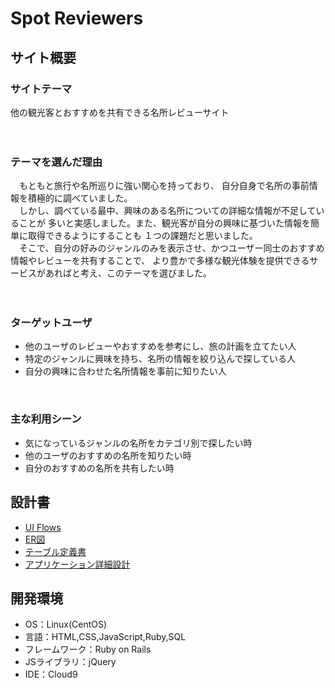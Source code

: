 # Spot Reviewers

## サイト概要
### サイトテーマ
他の観光客とおすすめを共有できる名所レビューサイト

　
### テーマを選んだ理由
　もともと旅行や名所巡りに強い関心を持っており、
自分自身で名所の事前情報を積極的に調べていました。<br>
　しかし、調べている最中、興味のある名所についての詳細な情報が不足していることが
多いと実感しました。また、観光客が自分の興味に基づいた情報を簡単に取得できるようにすることも
１つの課題だと思いました。<br>
　そこで、自分の好みのジャンルのみを表示させ、かつユーザー同士のおすすめ情報やレビューを共有することで、
より豊かで多様な観光体験を提供できるサービスがあればと考え、このテーマを選びました。

　
### ターゲットユーザ
- 他のユーザのレビューやおすすめを参考にし、旅の計画を立てたい人
- 特定のジャンルに興味を持ち、名所の情報を絞り込んで探している人
- 自分の興味に合わせた名所情報を事前に知りたい人

​
### 主な利用シーン
- 気になっているジャンルの名所をカテゴリ別で探したい時
- 他のユーザのおすすめの名所を知りたい時
- 自分のおすすめの名所を共有したい時
​
　
## 設計書
- [UI Flows](https://drive.google.com/file/d/1j8QiiHd5M5dc2-ODDvSDTVhzjwK2d6S3/view?usp=sharing)
- [ER図](https://drive.google.com/file/d/1ZSK21KrvZ3E-EaZ2xkNd-TzAjEYPx8Xs/view?usp=sharing)
- [テーブル定義書](https://docs.google.com/spreadsheets/d/18kkE73G5rmakIhx5vskflnBFHJSVRDC46781QMwjSto/edit?gid=1044500859#gid=1044500859)
- [アプリケーション詳細設計](https://docs.google.com/spreadsheets/d/1MPRtsxx9ZOAM3okSF8kNDU70RUs6wGvmjTZbrqftl58/edit?gid=549108681#gid=549108681)


## 開発環境
- OS：Linux(CentOS)
- 言語：HTML,CSS,JavaScript,Ruby,SQL
- フレームワーク：Ruby on Rails
- JSライブラリ：jQuery
- IDE：Cloud9
